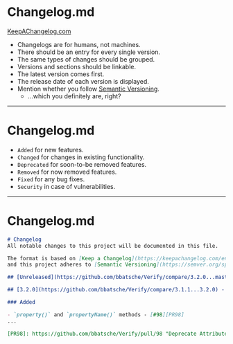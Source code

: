 <!-- .slide: data-transition="slide" data-auto-animate -->
# Changelog.md

[KeepAChangelog.com](https://keepachangelog.com) <!-- .element: class="fragment -->

- <!-- .element: class="fragment" --> Changelogs are for humans, not machines.
- <!-- .element: class="fragment" --> There should be an entry for every single version.
- <!-- .element: class="fragment" --> The same types of changes should be grouped.
- <!-- .element: class="fragment" --> Versions and sections should be linkable.
- <!-- .element: class="fragment" --> The latest version comes first.
- <!-- .element: class="fragment" --> The release date of each version is displayed.
- <!-- .element: class="fragment" --> Mention whether you follow <a href="https://semver.org/">Semantic Versioning</a>.
  - <!-- .element: class="fragment" --> ...which you definitely are, right?

***

<!-- .slide: data-transition="slide" data-auto-animate -->
# Changelog.md

- <!-- .element: class="fragment" --> <code>Added</code> for new features.
- <!-- .element: class="fragment" --> <code>Changed</code> for changes in existing functionality.
- <!-- .element: class="fragment" --> <code>Deprecated</code> for soon-to-be removed features.
- <!-- .element: class="fragment" --> <code>Removed</code> for now removed features.
- <!-- .element: class="fragment" --> <code>Fixed</code> for any bug fixes.
- <!-- .element: class="fragment" --> <code>Security</code> in case of vulnerabilities.

***

<!-- .slide: data-transition="slide" data-auto-animate -->
# Changelog.md

```markdown [1-5|7|9-13|16]
# Changelog
All notable changes to this project will be documented in this file.

The format is based on [Keep a Changelog](https://keepachangelog.com/en/1.0.0/),
and this project adheres to [Semantic Versioning](https://semver.org/spec/v2.0.0.html).

## [Unreleased](https://github.com/bbatsche/Verify/compare/3.2.0...master)

## [3.2.0](https://github.com/bbatsche/Verify/compare/3.1.1...3.2.0) - 2023-08-18

### Added

- `property()` and `propertyName()` methods - [#98][PR98]
...

[PR98]: https://github.com/bbatsche/Verify/pull/98 "Deprecate Attribute"
```
